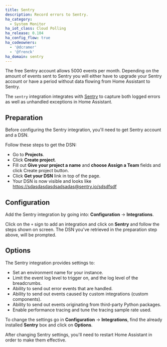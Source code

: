 ```yaml
---
title: Sentry
description: Record errors to Sentry.
ha_category:
  - System Monitor
ha_iot_class: Cloud Polling
ha_release: 0.104
ha_config_flow: true
ha_codeowners:
  - '@dcramer'
  - '@frenck'
ha_domain: sentry
---
```


<div class='note warning'>
  
  The free Sentry account allows 5000 events per month. Depending on the amount of events sent to Sentry you will either have to upgrade your Sentry account or have a period without data flowing from Home Assistant to Sentry.
  
</div>

The `sentry` integration integrates with [Sentry](https://sentry.io/) to capture both logged errors as well as unhandled exceptions in Home Assistant.

## Preparation

Before configuring the Sentry integration, you'll need to get Sentry account and a DSN.

Follow these steps to get the DSN:

- Go to **Projects**.
- Click **Create project**.
- Fill out **Give your project a name** and **choose Assign a Team** fields and click Create project button.
- Click **Get your DSN** link in top of the page.
- Your DSN is now visible and looks like <https://sdasdasdasdsadsadas@sentry.io/sdsdfsdf>

## Configuration

Add the Sentry integration by going into: **Configuration** -> **Integrations**.

Click on the `+` sign to add an integration and click on **Sentry** and follow the steps shown on screen. The DSN you've
retrieved in the preparation step above, will be prompted.

## Options

The Sentry integration provides settings to:

- Set an environment name for your instance.
- Limit the event log level to trigger on, and the log level of the breadcrumbs.
- Ability to send out error events that are handled.
- Ability to send out events caused by custom integrations (custom components).
- Ability to send out events originating from third-party Python packages.
- Enable performance tracing and tune the tracing sample rate used.

To change the settings go in **Configuration** -> **Integrations**, find the already installed **Sentry** box and click on **Options**.

After changing Sentry settings, you'll need to restart Home Assistant in order to make them effective.
